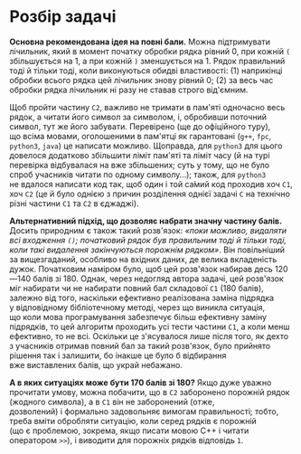 # Розбір задачі

**Основна рекомендована ідея на&nbsp;повні бали.**
Можна підтримувати лічильник, який в&nbsp;момент початку обробки рядка рівний 0, при кожній `(` збільшується на&nbsp;1, а&nbsp;при кожній `)` зменшується на&nbsp;1. Рядок правильний тоді&nbsp;й&nbsp;тільки тоді, коли виконуються обидві властивості: (1) наприкінці обробки всього рядка цей лічильник знову рівний 0; (2) за&nbsp;весь час обробки рядка лічильник ні&nbsp;разу не&nbsp;ставав строго від'ємним.

Щоб пройти частину `C2`, важливо не&nbsp;тримати в&nbsp;пам'яті одночасно весь рядок, а&nbsp;читати його символ за&nbsp;символом, і,&nbsp;обробивши поточний символ, тут&nbsp;же його забувати. Перевірено (ще до офіційного туру), що&nbsp;всіма мовами, оголошеними в&nbsp;пам'ятці як&nbsp;гарантовані (`g++`, `fpc`, `python3`, `java`) це написати можливо. Щоправда, для&nbsp;`python3` для&nbsp;цього довелося додатково збільшити ліміт пам'яті та&nbsp;ліміт часу (й&nbsp;на турі перевірка відбувалася на&nbsp;вже збільшених; суть у&nbsp;тому, що&nbsp;не&nbsp;було спроб учасників читати по&nbsp;одному символу…); також, для&nbsp;`python3` не&nbsp;вдалося написати код так, щоб&nbsp;один&nbsp;і&nbsp;той&nbsp;са́мий код проходив хоч `C1`, хоч `C2` (це&nbsp;й&nbsp;було однією з&nbsp;причин розділення однієї задачі `C` на&nbsp;технічно різні частини `C1` та&nbsp;`C2` в&nbsp;єджаджі).

**Альтернативний підхід, що&nbsp;дозволяє набрати значну частину балів.**
Досить природним є також такий розв'язок: *«поки можливо, видаляти всі входження `()`; початковий рядок був правильним тоді&nbsp;й&nbsp;тільки тоді, коли такі видалення закінчуються порожнім рядком»*. Він повільніший за&nbsp;вищезгаданий, особливо на&nbsp;вхідних даних, де&nbsp;велика вкладеність дужок. Початковим наміром було, щоб цей розв'язок набирав десь 120—140 балів зі&nbsp;180. Однак, через недогляд автора задачі, цей розв'язок міг набирати чи&nbsp;не&nbsp;набирати повний бал складової `C1` (180 балів), залежно від&nbsp;того, наскільки ефективно реалізована заміна підрядка у&nbsp;відповідному бібліотечному методі, через&nbsp;що&nbsp;виникла ситуація, що&nbsp;коли мова програмування забезпечує більш ефективну заміну підрядків, то&nbsp;цей алгоритм проходить усі&nbsp;тести частини `C1`, а&nbsp;коли менш ефективно, то&nbsp;не&nbsp;всі. Оскільки це&nbsp;з'ясувалося лише&nbsp;після того, як&nbsp;дехто з&nbsp;учасників отримав повний бал за&nbsp;такий розв'язок, було&nbsp;прийнято рішення так&nbsp;і&nbsp;залишити, бо&nbsp;інакше це&nbsp;було&nbsp;б відбирання вже&nbsp;виставлених балів, що&nbsp;украй небажано.

**А в&nbsp;яких ситуаціях може&nbsp;бути 170 балів зі&nbsp;180?**
Якщо дуже уважно прочитати умову, можна&nbsp;побачити, що&nbsp;в&nbsp;`C2` заборонено порожній рядок (жодного символа), а&nbsp;в&nbsp;`C1` він не&nbsp;заборонений (отже, дозволений)&nbsp;і&nbsp;формально задовольняє вимогам правильності; тобто, треба&nbsp;вміти обробляти ситуацію, коли серед рядків є&nbsp;порожній (що&nbsp;є&nbsp;проблемою, зокрема, якщо писати мовою C++&nbsp;і&nbsp;читати оператором `>>`), і&nbsp;виводити для&nbsp;порожніх рядків відповідь `1`.
